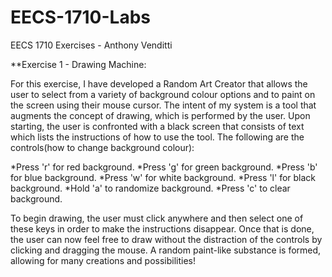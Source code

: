 # EECS-1710-Labs
EECS 1710 Exercises - Anthony Venditti

**Exercise 1 - Drawing Machine:

For this exercise, I have developed a Random Art Creator that allows the user to select from a variety of background colour options and to paint on the screen using their mouse cursor. The intent of my system is a tool that augments the concept of drawing, which is performed by the user. Upon starting, the user is confronted with a black screen that consists of text which lists the instructions of how to use the tool. The following are the controls(how to change background colour):

*Press 'r' for red background.
*Press 'g' for green background.
*Press 'b' for blue background.
*Press 'w' for white background.
*Press 'l' for black background.
*Hold 'a' to randomize background.
*Press 'c' to clear background.

To begin drawing, the user must click anywhere and then select one of these keys in order to make the instructions disappear. Once that is done, the user can now feel free to draw without the distraction of the controls by clicking and dragging the mouse. A random paint-like substance is formed, allowing for many creations and possibilities! 
